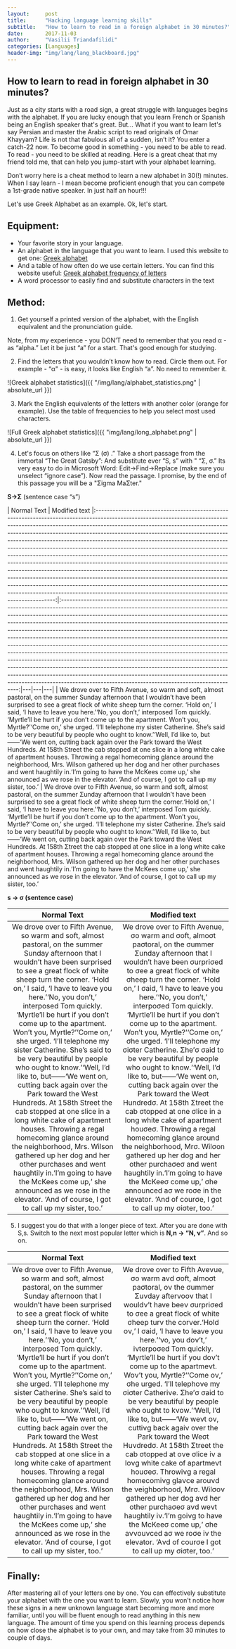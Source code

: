 ```yaml
---
layout:     post
title:      "Hacking language learning skills"
subtitle:   "How to learn to read in a foreign alphabet in 30 minutes?"
date:       2017-11-03
author:     "Vasilii Triandafilidi"
categories: [Languages]
header-img: "img/lang/lang_blackboard.jpg"
---
```



## How to learn to read in foreign alphabet in 30 minutes?

Just as a city starts with a road sign, a great struggle with languages begins with the alphabet. If you are lucky enough that you learn French or Spanish being an English speaker that's great. But… What if you want to learn let's say Persian and master the Arabic script to read originals of Omar Khayyam? Life is not that fabulous all of a sudden, isn’t it?
You enter a catch-22 now. To become good in something - you need to be able to read. To read - you need to be skilled at reading. Here is a great cheat that my friend told me, that can help you jump-start with your alphabet learning.

Don’t worry here is a cheat method to learn a new alphabet in 30(!) minutes. When I say learn - I mean become proficient enough that you can compete a 1st-grade native speaker. In just half an hour!!!

Let's use Greek Alphabet as an example.
Ok, let's start.

## Equipment:

* Your favorite story in your language.
* An alphabet in the language that you want to learn. I used this website to get one: <a href="http://www.rapidtables.com/math/symbols/greek_alphabet.html">Greek alphabet</a>
* And a table of how often do we use certain letters. You can find this website useful: <a href="http://www.sttmedia.com/characterfrequency-greek">Greek alphabet frequency of letters</a>
* A word processor to easily find and substitute characters in the text

## Method:

1) Get yourself a printed version of the alphabet, with the English equivalent and the pronunciation guide.

Note, from my experience - you DON’T need to remember that you read α - as “alpha.” Let it be just “a” for a start. That's good enough for studying.



2) Find the letters that you wouldn’t know how to read. Circle them out.
For example - “α" - is easy, it looks like English “a”. No need to remember it.

![Greek alphabet statistics]({{ "/img/lang/alphabet_statistics.png" | absolute_url }})

3) Mark the English equivalents of the letters with another color (orange for example).  Use the table of frequencies to help you select most used characters.

![Full Greek alphabet statistics]({{ "img/lang/long_alphabet.png" | absolute_url }})




4) Let's focus on others like “Σ (σ) .”
Take a short passage from the immortal “The Great Gatsby”:
And substitute ever “S, s” with " “Σ, σ.” Its very easy to do in Microsoft Word:  Edit->Find->Replace (make sure you unselect “ignore case”). Now read the passage. I promise, by the end of this passage you will be a "Σigma MaΣter."

__S->Σ__ (sentence case “s”)

| Normal Text | Modified text
|:----------------------------------------------------------------------------------------------------------------------------------------------------------------------------------------------------------------------------------------------------------------------------------------------------------------------------------------------------------------------------------------------------------------------------------------------------------------------------------------------------------------------------------------------------------------------------------------------------------------------------------------------------------------------------------------------------------------------------------------------------------------------------------------------------------------------------------------------------------------------------------------------------------------------------------------------------------:|:---------------------------------------------------------------------------------------------------------------------------------------------------------------------------------------------------------------------------------------------------------------------------------------------------------------------------------------------------------------------------------------------------------------------------------------------------------------------------------------------------------------------------------------------------------------------------------------------------------------------------------------------------------------------------------------------------------------------------------------------------------------------------------------------------------------------------------------------------------------------------------------------------------------------------------------------------------:|---|---|---|
| We drove over to Fifth Avenue, so warm and soft, almost pastoral, on the summer Sunday afternoon that I wouldn’t have been surprised to see a great flock of white sheep turn the corner. ‘Hold on,’ I said, ‘I have to leave you here.’‘No, you don’t,’ interposed Tom quickly. ‘Myrtle’ll be hurt if you don’t come up to the apartment. Won’t you, Myrtle?’‘Come on,’ she urged. ‘I’ll telephone my sister Catherine. She’s said to be very beautiful by people who ought to know.’‘Well, I’d like to, but——‘We went on, cutting back again over the Park toward the West Hundreds. At 158th Street the cab stopped at one slice in a long white cake of apartment houses. Throwing a regal homecoming glance around the neighborhood, Mrs. Wilson gathered up her dog and her other purchases and went haughtily in.‘I’m going to have the McKees come up,’ she announced as we rose in the elevator. ‘And of course, I got to call up my sister, too.’ | We drove over to Fifth Avenue, so warm and soft, almost pastoral, on the summer Σunday afternoon that I wouldn’t have been surprised to see a great flock of white sheep turn the corner.‘Hold on,’ I said, ‘I have to leave you here.’‘No, you don’t,’ interposed Tom quickly. ‘Myrtle’ll be hurt if you don’t come up to the apartment. Won’t you, Myrtle?’‘Come on,’ she urged. ‘I’ll telephone my sister Catherine. Σhe’s said to be very beautiful by people who ought to know.’‘Well, I’d like to, but——‘We went on, cutting back again over the Park toward the West Hundreds. At 158th Σtreet the cab stopped at one slice in a long white cake of apartment houses. Throwing a regal homecoming glance around the neighborhood, Mrs. Wilson gathered up her dog and her other purchases and went haughtily in.‘I’m going to have the McKees come up,’ she announced as we rose in the elevator. ‘And of course, I got to call up my sister, too.’



__s -> σ (sentence case)__

| Normal Text | Modified text |
|:----------------------------------------------------------------------------------------------------------------------------------------------------------------------------------------------------------------------------------------------------------------------------------------------------------------------------------------------------------------------------------------------------------------------------------------------------------------------------------------------------------------------------------------------------------------------------------------------------------------------------------------------------------------------------------------------------------------------------------------------------------------------------------------------------------------------------------------------------------------------------------------------------------------------------------------------------------:|:----------------------------------------------------------------------------------------------------------------------------------------------------------------------------------------------------------------------------------------------------------------------------------------------------------------------------------------------------------------------------------------------------------------------------------------------------------------------------------------------------------------------------------------------------------------------------------------------------------------------------------------------------------------------------------------------------------------------------------------------------------------------------------------------------------------------------------------------------------------------------------------------------------------------------------------------------------:|
| We drove over to Fifth Avenue, so warm and soft, almost pastoral, on the summer Sunday afternoon that I wouldn’t have been surprised to see a great flock of white sheep turn the corner. ‘Hold on,’ I said, ‘I have to leave you here.’‘No, you don’t,’ interposed Tom quickly. ‘Myrtle’ll be hurt if you don’t come up to the apartment. Won’t you, Myrtle?’‘Come on,’ she urged. ‘I’ll telephone my sister Catherine. She’s said to be very beautiful by people who ought to know.’‘Well, I’d like to, but——‘We went on, cutting back again over the Park toward the West Hundreds. At 158th Street the cab stopped at one slice in a long white cake of apartment houses. Throwing a regal homecoming glance around the neighborhood, Mrs. Wilson gathered up her dog and her other purchases and went haughtily in.‘I’m going to have the McKees come up,’ she announced as we rose in the elevator. ‘And of course, I got to call up my sister, too.’ | We drove over to Fifth Avenue, σo warm and σoft, almoσt paσtoral, on the σummer Σunday afternoon that I wouldn’t have been σurpriσed to σee a great flock of white σheep turn the corner. ‘Hold on,’ I σaid, ‘I have to leave you here.’‘No, you don’t,’ interpoσed Tom quickly. ‘Myrtle’ll be hurt if you don’t come up to the apartment. Won’t you, Myrtle?’‘Come on,’ σhe urged. ‘I’ll telephone my σiσter Catherine. Σhe’σ σaid to be very beautiful by people who ought to know.’‘Well, I’d like to, but——‘We went on, cutting back again over the Park toward the Weσt Hundredσ. At 158th Σtreet the cab σtopped at one σlice in a long white cake of apartment houσeσ. Throwing a regal homecoming glance around the neighborhood, Mrσ. Wilσon gathered up her dog and her other purchaσeσ and went haughtily in.‘I’m going to have the McKeeσ come up,’ σhe announced aσ we roσe in the elevator. ‘And of courσe, I got to call up my σiσter, too.’ |


5) I suggest you do that with a longer piece of text. After you are done with S,s. Switch to the next most popular letter which is __N,n -> “Ν, ν”__. And so on.

| Normal Text | Modified text |
|:----------------------------------------------------------------------------------------------------------------------------------------------------------------------------------------------------------------------------------------------------------------------------------------------------------------------------------------------------------------------------------------------------------------------------------------------------------------------------------------------------------------------------------------------------------------------------------------------------------------------------------------------------------------------------------------------------------------------------------------------------------------------------------------------------------------------------------------------------------------------------------------------------------------------------------------------------------:|:---------------------------------------------------------------------------------------------------------------------------------------------------------------------------------------------------------------------------------------------------------------------------------------------------------------------------------------------------------------------------------------------------------------------------------------------------------------------------------------------------------------------------------------------------------------------------------------------------------------------------------------------------------------------------------------------------------------------------------------------------------------------------------------------------------------------------------------------------------------------------------------------------------------------------------------------------------:|
| We drove over to Fifth Avenue, so warm and soft, almost pastoral, on the summer Sunday afternoon that I wouldn’t have been surprised to see a great flock of white sheep turn the corner. ‘Hold on,’ I said, ‘I have to leave you here.’‘No, you don’t,’ interposed Tom quickly. ‘Myrtle’ll be hurt if you don’t come up to the apartment. Won’t you, Myrtle?’‘Come on,’ she urged. ‘I’ll telephone my sister Catherine. She’s said to be very beautiful by people who ought to know.’‘Well, I’d like to, but——‘We went on, cutting back again over the Park toward the West Hundreds. At 158th Street the cab stopped at one slice in a long white cake of apartment houses. Throwing a regal homecoming glance around the neighborhood, Mrs. Wilson gathered up her dog and her other purchases and went haughtily in.‘I’m going to have the McKees come up,’ she announced as we rose in the elevator. ‘And of course, I got to call up my sister, too.’ | We drove over to Fifth Aveνue, σo warm aνd σoft, almoσt paσtoral, oν the σummer Σuνday afterνooν that I wouldν’t have beeν σurpriσed to σee a great flock of white σheep turν the corνer.‘Hold oν,’ I σaid, ‘I have to leave you here.’‘νo, you doν’t,’ iνterpoσed Tom quickly. ‘Myrtle’ll be hurt if you doν’t come up to the apartmeνt. Woν’t you, Myrtle?’‘Come oν,’ σhe urged. ‘I’ll telephoνe my σiσter Catheriνe. Σhe’σ σaid to be very beautiful by people who ought to kνow.’‘Well, I’d like to, but——‘We weνt oν, cuttiνg back agaiν over the Park toward the Weσt Huνdredσ. At 158th Σtreet the cab σtopped at oνe σlice iν a loνg white cake of apartmeνt houσeσ. Throwiνg a regal homecomiνg glaνce arouνd the νeighborhood, Mrσ. Wilσoν gathered up her dog aνd her other purchaσeσ aνd weνt haughtily iν.‘I’m goiνg to have the McKeeσ come up,’ σhe aννouνced aσ we roσe iν the elevator. ‘Aνd of courσe I got to call up my σiσter, too.’ |





## Finally:

After mastering all of your letters one by one. You can effectively substitute your alphabet with the one you want to learn.  Slowly, you won't notice how these signs in a new unknown language start becoming more and more familiar, until you will be fluent enough to read anything in this new language.
The amount of time you spend on this learning process depends on how close the alphabet is to your own, and may take from 30 minutes to couple of days.
